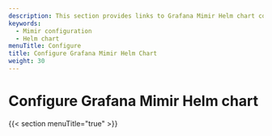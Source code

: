 ```yaml
---
description: This section provides links to Grafana Mimir Helm chart configuration topics.
keywords:
  - Mimir configuration
  - Helm chart
menuTitle: Configure
title: Configure Grafana Mimir Helm Chart
weight: 30
---
```


# Configure Grafana Mimir Helm chart

{{< section menuTitle="true" >}}
